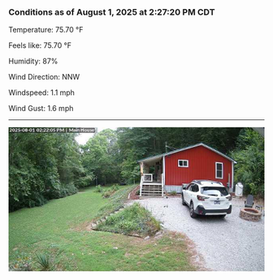 ### Conditions as of August 1, 2025 at 2:27:20 PM CDT 

Temperature: 75.70 &deg;F

Feels like: 75.70 &deg;F

Humidity: 87%

Wind Direction: NNW

Windspeed: 1.1 mph

Wind Gust: 1.6 mph

---

<img src="./images/latest.jpeg"/>


